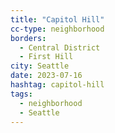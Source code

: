 ```yaml
---
title: "Capitol Hill"
cc-type: neighborhood
borders:
  - Central District
  - First Hill
city: Seattle
date: 2023-07-16
hashtag: capitol-hill
tags:
  - neighborhood
  - Seattle
---
```

